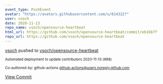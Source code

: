```yaml
---
event_type: PushEvent
avatar: "https://avatars.githubusercontent.com/u/814322?"
user: vsoch
date: 2020-11-13
repo_name: vsoch/opensource-heartbeat
html_url: https://github.com/vsoch/opensource-heartbeat/commit/eb16b7ff7e83ac7d3d344dcf9e70d67406f3a6c4
repo_url: https://github.com/vsoch/opensource-heartbeat
---
```


<a href='https://github.com/vsoch' target='_blank'>vsoch</a> pushed to <a href='https://github.com/vsoch/opensource-heartbeat' target='_blank'>vsoch/opensource-heartbeat</a>

<small>Automated deployment to update contributors 2020-11-13 (#88)

Co-authored-by: github-actions <github-actions@users.noreply.github.com></small>

<a href='https://github.com/vsoch/opensource-heartbeat/commit/eb16b7ff7e83ac7d3d344dcf9e70d67406f3a6c4' target='_blank'>View Commit</a>